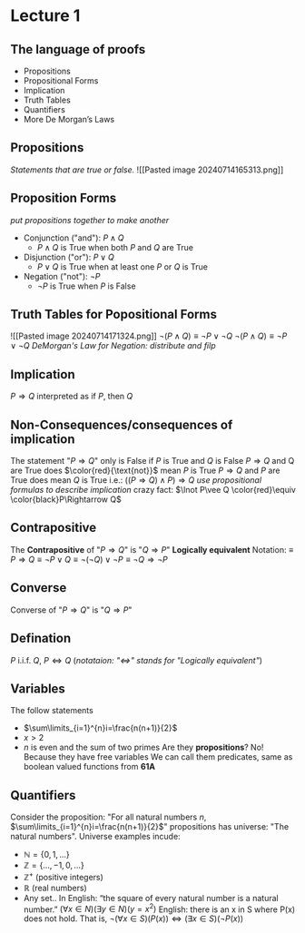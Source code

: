 # Lecture 1
## The language of proofs
- Propositions
- Propositional Forms
- Implication
- Truth Tables
- Quantifiers
- More De Morgan’s Laws

## Propositions
*Statements that are true or false.*
![[Pasted image 20240714165313.png]]

## Proposition Forms
*put propositions together to make another*
- Conjunction ("and"): $P\wedge Q$
	- $P\wedge Q$ is True when both $P$ and $Q$ are True
- Disjunction ("or"): $P\vee Q$
	- $P\vee Q$ is True when at least one $P$ or $Q$ is True
- Negation ("not"): $\lnot P$
	- $\lnot P$ is True when $P$ is False

## Truth Tables for Popositional Forms
![[Pasted image 20240714171324.png]]
$\lnot(P\wedge Q)\equiv \lnot P\vee\lnot Q$
$\lnot(P\wedge Q)\equiv \lnot P\vee\lnot Q$ *DeMorgan's Law for Negation: distribute and filp*

## Implication
$P\Rightarrow Q$ interpreted as
if $P$, then $Q$

## Non-Consequences/consequences of implication
The statement "$P\Rightarrow Q$"
only is False if $P$ is True and $Q$ is False
$P\Rightarrow Q$ and Q are True does $\color{red}{\text{not}}$ mean $P$ is True
$P\Rightarrow Q$ and $P$ are True does mean $Q$ is True
i.e.: $((P\Rightarrow Q)\wedge P)\Rightarrow Q$ *use propositional formulas to describe implication*
crazy fact: $\lnot P\vee Q \color{red}\equiv \color{black}P\Rightarrow Q$

## Contrapositive
The **Contrapositive** of "$P\Rightarrow Q$" is "$Q\Rightarrow P$"
**Logically equivalent** Notation: $\equiv$
$P\Rightarrow Q\equiv \lnot P\vee Q\equiv \lnot(\lnot Q)\vee \lnot P\equiv \lnot Q\Rightarrow \lnot P$


## Converse
Converse of "$P\Rightarrow Q$" is "$Q\Rightarrow P$"

## Defination
$P$ i.i.f. $Q$, $P\Longleftrightarrow Q$ (*notataion: "$\Longleftrightarrow$" stands for "Logically equivalent"*)

## Variables
The follow statements
- $\sum\limits_{i=1}^{n}i=\frac{n(n+1)}{2}$
- $x>2$
- $n$ is even and the sum of two primes
Are they **propositions**?
No! Because they have free variables
We can call them predicates, same as boolean valued functions from **61A**

## Quantifiers
Consider the proposition: "For all natural numbers $n$, $\sum\limits_{i=1}^{n}i=\frac{n(n+1)}{2}$"
propositions has universe: "The natural numbers".
Universe examples incude:
- $\mathbb{N}=\{0,1,...\}$
- $\mathbb{Z}=\{...,-1,0,...\}$
- $\mathbb{Z^{+}}$ (positive integers)
- $\mathbb{R}$ (real numbers)
- Any set..
In English: “the square of every natural number is a natural number.”
$(\forall x \in N)(\exists y\in N)(y=x^{2})$
English: there is an x in S where P(x) does not hold. That is,
$\lnot(\forall x\in S)(P(x))\Longleftrightarrow(\exists x\in S)(\lnot P(x))$
